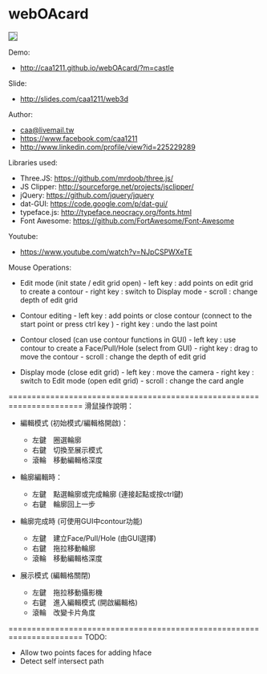 webOAcard   
=========

<img src="http://caa1211.github.io/webOAcard/preview.png?1" style="border: solid 1px gray;">

Demo:
- http://caa1211.github.io/webOAcard/?m=castle

Slide: 
- http://slides.com/caa1211/web3d

Author:
- caa@livemail.tw   
- https://www.facebook.com/caa1211
- http://www.linkedin.com/profile/view?id=225229289
  


Libraries used: 
  - Three.JS: https://github.com/mrdoob/three.js/
  - JS Clipper: http://sourceforge.net/projects/jsclipper/
  - jQuery: https://github.com/jquery/jquery
  - dat-GUI: https://code.google.com/p/dat-gui/
  - typeface.js: http://typeface.neocracy.org/fonts.html
  - Font Awesome: https://github.com/FortAwesome/Font-Awesome

Youtube:
  - https://www.youtube.com/watch?v=NJpCSPWXeTE
      
Mouse Operations:

- Edit mode (init state / edit grid open)
      - left key : add points on edit grid to create a contour
      - right key : switch to Display mode
      - scroll : change depth of edit grid
      
- Contour editing
      - left key : add points or close contour (connect to the start point or press ctrl key )
      - right key : undo the last point
      
- Contour closed (can use contour functions in GUI)
      - left key : use contour to create a Face/Pull/Hole (select from GUI)
      - right key : drag to move the contour
      - scroll : change the depth of edit grid
      
- Display mode (close edit grid)
      - left key : move the camera
      - right key : switch to Edit mode (open edit grid)
      - scroll : change the card angle


======================================================================
滑鼠操作說明：

- 編輯模式 (初始模式/編輯格開啟)：
  - 左鍵　圈選輪廓
  - 右鍵　切換至展示模式
  - 滾輪　移動編輯格深度

- 輪廓編輯時：
  - 左鍵　點選輪廓或完成輪廓 (連接起點或按ctrl鍵)
  - 右鍵　輪廓回上一步

- 輪廓完成時 (可使用GUI中contour功能)
  - 左鍵　建立Face/Pull/Hole (由GUI選擇)
  - 右鍵　拖拉移動輪廓
  - 滾輪　移動編輯格深度

- 展示模式 (編輯格關閉)
  - 左鍵　拖拉移動攝影機
  - 右鍵　進入編輯模式 (開啟編輯格)
  - 滾輪　改變卡片角度

======================================================================
TODO:
  - Allow two points faces for adding hface
  - Detect self intersect path
